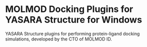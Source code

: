 # MOLMOD Docking Plugins for YASARA Structure for Windows
YASARA Structure plugins for performing protein-ligand docking simulations, developed by the CTO of MOLMOD ID.  
